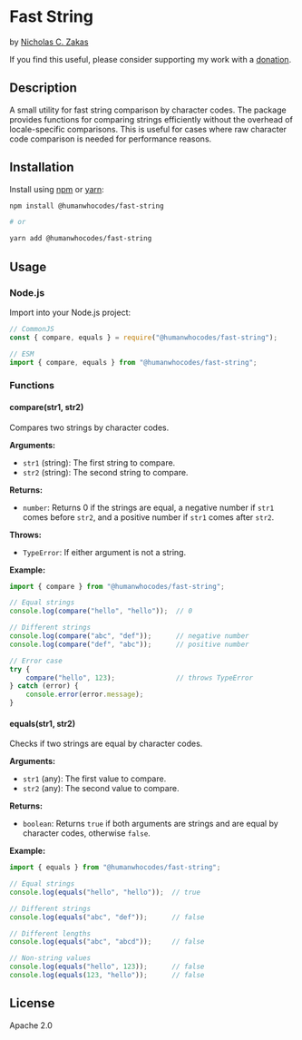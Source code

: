 # Fast String

by [Nicholas C. Zakas](https://humanwhocodes.com)

If you find this useful, please consider supporting my work with a [donation](https://humanwhocodes.com/donate).

## Description

A small utility for fast string comparison by character codes. The package provides functions for comparing strings efficiently without the overhead of locale-specific comparisons. This is useful for cases where raw character code comparison is needed for performance reasons.

## Installation

Install using [npm][npm] or [yarn][yarn]:

```bash
npm install @humanwhocodes/fast-string

# or

yarn add @humanwhocodes/fast-string
```

## Usage

### Node.js

Import into your Node.js project:

```js
// CommonJS
const { compare, equals } = require("@humanwhocodes/fast-string");

// ESM
import { compare, equals } from "@humanwhocodes/fast-string";
```

### Functions

#### compare(str1, str2)

Compares two strings by character codes.

**Arguments:**

* `str1` (string): The first string to compare.
* `str2` (string): The second string to compare.

**Returns:**

* `number`: Returns 0 if the strings are equal, a negative number if `str1` comes before `str2`, and a positive number if `str1` comes after `str2`.

**Throws:**

* `TypeError`: If either argument is not a string.

**Example:**

```js
import { compare } from "@humanwhocodes/fast-string";

// Equal strings
console.log(compare("hello", "hello"));  // 0

// Different strings
console.log(compare("abc", "def"));      // negative number
console.log(compare("def", "abc"));      // positive number

// Error case
try {
    compare("hello", 123);               // throws TypeError
} catch (error) {
    console.error(error.message);
}
```

#### equals(str1, str2)

Checks if two strings are equal by character codes.

**Arguments:**

* `str1` (any): The first value to compare.
* `str2` (any): The second value to compare.

**Returns:**

* `boolean`: Returns `true` if both arguments are strings and are equal by character codes, otherwise `false`.

**Example:**

```js
import { equals } from "@humanwhocodes/fast-string";

// Equal strings
console.log(equals("hello", "hello"));  // true

// Different strings
console.log(equals("abc", "def"));      // false

// Different lengths
console.log(equals("abc", "abcd"));     // false

// Non-string values
console.log(equals("hello", 123));      // false
console.log(equals(123, "hello"));      // false
```

## License

Apache 2.0

[npm]: https://www.npmjs.com/
[yarn]: https://yarnpkg.com/
